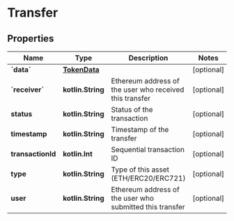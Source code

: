 
# Transfer

## Properties
Name | Type | Description | Notes
------------ | ------------- | ------------- | -------------
**&#x60;data&#x60;** | [**TokenData**](TokenData.md) |  |  [optional]
**&#x60;receiver&#x60;** | **kotlin.String** | Ethereum address of the user who received this transfer |  [optional]
**status** | **kotlin.String** | Status of the transaction |  [optional]
**timestamp** | **kotlin.String** | Timestamp of the transfer |  [optional]
**transactionId** | **kotlin.Int** | Sequential transaction ID |  [optional]
**type** | **kotlin.String** | Type of this asset (ETH/ERC20/ERC721) |  [optional]
**user** | **kotlin.String** | Ethereum address of the user  who submitted this transfer |  [optional]



